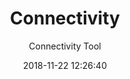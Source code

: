 ---
date: 2018-11-22 12:26:40
layout: post
menu: false
title: Connectivity
subtitle: 'Connectivity Tool'
source: https://prod.flywire-daf.com/dash/datastack/flywire_fafb_production/apps/fly_connectivity/?cleft_thresh_field=50
image: /flywire-marketplace/assets/img/uploads/connectivity_ai.jpeg
category: dash apps
tags:
  - dash apps
paginate: true
---